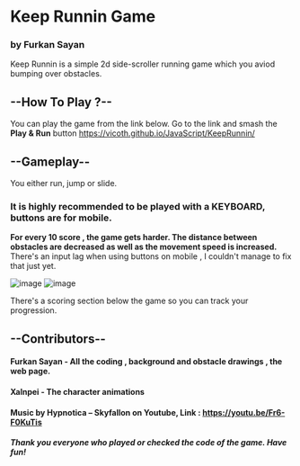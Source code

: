 # Keep Runnin Game
### by Furkan Sayan

Keep Runnin is a simple 2d side-scroller running game which you aviod bumping over obstacles.

## --How To Play ?--
You can play the game from the link below.
Go to the link and smash the **Play & Run** button
https://vicoth.github.io/JavaScript/KeepRunnin/

## --Gameplay--
You either run, jump or slide.
### It is highly recommended to be played with a KEYBOARD, buttons are for mobile.
**For every 10 score , the game gets harder.
The distance between obstacles are decreased as well as the movement speed is increased.**
There's an input lag when using buttons on mobile , I couldn't manage to fix that just yet.

![image](https://user-images.githubusercontent.com/58613119/117974250-077a6600-b336-11eb-9458-6bd74a13d1a3.png)
![image](https://user-images.githubusercontent.com/58613119/117974257-0a755680-b336-11eb-9299-e73ba2089b43.png)

There's a scoring section below the game so you can track your progression.

## --Contributors--
#### **Furkan Sayan** - All the coding , background and obstacle drawings , the web page.
#### **Xalnpei** - The character animations
####  Music by **Hypnotica – Skyfallon** on Youtube, Link : https://youtu.be/Fr6-F0KuTis

##### Thank you everyone who played or checked the code of the game. Have fun!
